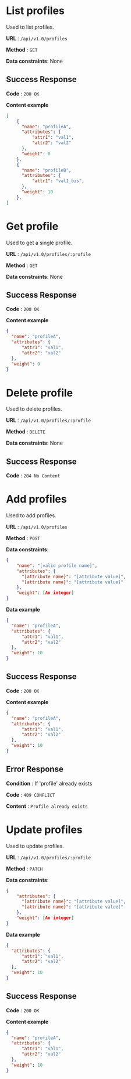 # List profiles

Used to list profiles.

**URL** : `/api/v1.0/profiles`

**Method** : `GET`

**Data constraints**: None

## Success Response

**Code** : `200 OK`

**Content example**

```json
[
    {
      "name": "profileA",
      "attributes": {
          "attr1": "val1",
          "attr2": "val2"
      },
      "weight": 0
    },
    {
      "name": "profileB",
      "attributes": {
          "attr1": "val1_bis",
      },
      "weight": 10
    },
]
```

# Get profile

Used to get a single profile.

**URL** : `/api/v1.0/profiles/:profile`

**Method** : `GET`

**Data constraints**: None

## Success Response

**Code** : `200 OK`

**Content example**

```json
{
  "name": "profileA",
  "attributes": {
      "attr1": "val1",
      "attr2": "val2"
  },
  "weight": 0
}
```

# Delete profile

Used to delete profiles.

**URL** : `/api/v1.0/profiles/:profile`

**Method** : `DELETE`

**Data constraints**: None

## Success Response

**Code** : `204 No Content`


# Add profiles

Used to add profiles.

**URL** : `/api/v1.0/profiles`

**Method** : `POST`

**Data constraints**:

```json
{
    "name": "[valid profile name]",
    "attributes": {
      "[attribute name}": "[attribute value]",
      "[attribute name}": "[attribute value]"
    },
    "weight": [An integer]
}
```

**Data example**

```json
{
  "name": "profileA",
  "attributes": {
      "attr1": "val1",
      "attr2": "val2"
  },
  "weight": 10
}
```

## Success Response

**Code** : `200 OK`

**Content example**

```json
{
  "name": "profileA",
  "attributes": {
      "attr1": "val1",
      "attr2": "val2"
  },
  "weight": 10
}
```

## Error Response

**Condition** : If 'profile' already exists

**Code** : `409 CONFLICT`

**Content** : `Profile already exists`

# Update profiles

Used to update profiles.

**URL** : `/api/v1.0/profiles/:profile`

**Method** : `PATCH`

**Data constraints**:

```json
{
    "attributes": {
      "[attribute name}": "[attribute value]",
      "[attribute name}": "[attribute value]"
    },
    "weight": [An integer]
}
```

**Data example**

```json
{
  "attributes": {
      "attr1": "val1",
      "attr2": "val2"
  },
  "weight": 10
}
```

## Success Response

**Code** : `200 OK`

**Content example**

```json
{
  "name": "profileA",
  "attributes": {
      "attr1": "val1",
      "attr2": "val2"
  },
  "weight": 10
}
```

